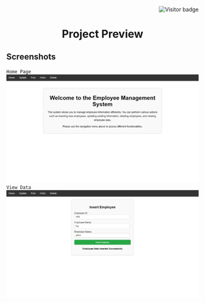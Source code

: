 <p  align="right"><img src="https://visitor-badge.laobi.icu/badge?page_id=Node_React_MySQL_CRUD" alt="Visitor badge"/>

# <p align="center">Project Preview</p>
## Screenshots
`Home Page`
![HomePage](./Screenshot/Screenshot%20(107).png)
`View Data`
![ViewData](./Screenshot/Screenshot%20(109).png)
